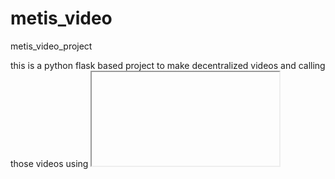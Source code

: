 # metis_video
metis_video_project

this is a python flask based project to make decentralized videos and calling those videos using <iframe> tag by the url

to run this project first edit creditiental.py 
enter your email_user = "your username " it definetely works on gmail
enter your email_password = "your email password"
enter your address_owner = "your metis address" to get the metis coins from the subscriptions 
  
then install the dependencies with "pip install -r requirements.txt"if required and run app.py 
  
the project is easy to use and it has the use of the api keys to upload videos to the metis network and make it decentralized and retrieving it 
 
